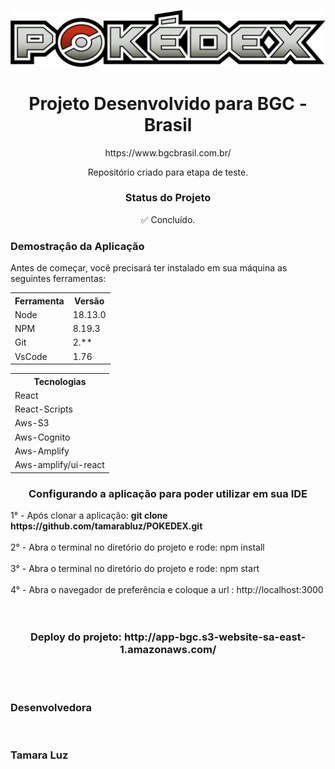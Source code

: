 
![alt text](https://github.com/tamarabluz/POKEDEX/blob/main/src/assets/pokedexlogo.png)


<h1 align="center">Projeto Desenvolvido para BGC - Brasil</h1>
<p align="center"> https://www.bgcbrasil.com.br/<p/>
<p align="center">Repositório criado para etapa de teste.</p>

<h3 align="center">Status do Projeto</h3>
<p align="center"> ✅ Concluído. </p>

<h3>Demostração da Aplicação</h3>
<p>Antes de começar, você precisará ter instalado em sua máquina as seguintes ferramentas:</p>
<table>
<tr>
	<th>Ferramenta</th>
	<th>Versão</th>
</tr>
<tr>
	<td>Node</td>
	<td>18.13.0</td>
</tr>
<tr>
	<td>NPM</td>
	<td>8.19.3</td>
</tr>
<tr>
	<td>Git</td>
	<td>2.**</td>
</tr>
<tr>
	<td>VsCode</td>
	<td>1.76</td>
</tr>

<table>
<tr>
	<th>Tecnologias</th>
</tr>
<tr>
	<td>React</td>
</tr>
<tr>
	<td>React-Scripts</td>
</tr>
<tr>
	<td>Aws-S3</td>
</tr>
<tr>
	<td>Aws-Cognito</td>
</tr>
<tr>
	<td>Aws-Amplify</td>
</tr>
<tr>
	<td>Aws-amplify/ui-react</td>
</tr>
</table>

<h3 align="center" >Configurando a aplicação para poder utilizar em sua IDE</h3>
1° - Após clonar a aplicação: <b>git clone https://github.com/tamarabluz/POKEDEX.git</b>
<br>
<br>2° - Abra o terminal no diretório do projeto e rode: npm install
<br>
<br>3° - Abra o terminal no diretório do projeto e rode: npm start
<br>
<br>4° - Abra o navegador de preferência e coloque a url : http://localhost:3000
<br>
<br>
<br>
<h3 align="center" >Deploy do projeto: http://app-bgc.s3-website-sa-east-1.amazonaws.com/</h3>
<br>
<br>


<h3>Desenvolvedora</h3>


 <img style="border-radius: 50%;" src="https://avatars.githubusercontent.com/u/97554143?v=4" width="100px;" alt=""/>
 
 <h3>Tamara Luz</h3>

